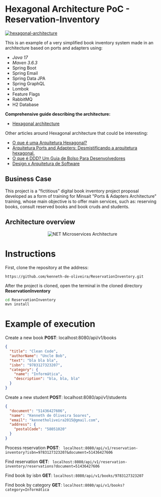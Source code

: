 # Hexagonal Architecture PoC - Reservation-Inventory

[![hexagonal-architecture](https://alistair.cockburn.us/wp-content/uploads/2017/03/logo285x146-half.png)](https://alistair.cockburn.us/hexagonal-architecture/)

This is an example of a very simplified book inventory system made in an architecture based on ports and adapters using:

* _Java 17_
* _Maven 3.6.3_
* Spring Boot
* Spring Email
* Spring Data JPA
* Spring GraphQL
* Lombok
* Feature Flags
* RabbitMQ
* H2 Database

**Comprehensive guide describing the architecture:**

* [Hexagonal architecture](https://alistair.cockburn.us/hexagonal-architecture/)

Other articles around Hexagonal architecture that could be interesting:

* [O que é uma Arquitetura Hexagonal?](https://engsoftmoderna.info/artigos/arquitetura-hexagonal.html)
* [Arquitetura Ports and Adapters: Desmistificando a arquitetura hexagonal.](https://medium.com/@kenneth-de-oliveira/introdu%C3%A7%C3%A3o-ee89aa856f33)
* [O que é DDD? Um Guia de Bolso Para Desenvolvedores](https://medium.com/@kenneth-de-oliveira/o-que-%C3%A9-ddd-um-guia-de-bolso-para-desenvolvedores-86be4818fb28)
* [Design x Arquitetura de Software](https://medium.com/@kenneth-de-oliveira/design-x-arquitetura-de-software-383f2a5d6320)

## Business Case

This project is a “fictitious” digital book inventory project proposal developed as a form of training for Minsait "Ports & Adapters Architecture" training, whose main objective is to offer main services, such as: reserving books, consult reserved books and book cruds and students.

## Architecture overview

<p align="center">
    <img alt="NET Microservices Architecture" src="https://i.ibb.co/72YKnzx/Desenho.jpg" />
</p>

# Instructions

First, clone the repository at the address:

`https://github.com/kenneth-de-oliveira/ReservationInventory.git` 

After the project is cloned, open the terminal in the cloned directory **ReservationInventory**

```bash
cd ReservationInventory
mvn install
```

Example of execution
========================================================================

Create a new book **POST**: localhost:8080/api/v1/books
```json
{
  "title": "Clean Code",
  "authorName": "Uncle Bob",
  "text": "bla bla bla",
  "isbn": "9783127323207",
  "category": {
    "name": "Informática",
    "description": "bla, bla, bla"
  }
}
```

Create a new student **POST**: localhost:8080/api/v1/students
```json
{
  "document": "51436427606",
  "name": "Kenneth de Oliveira Soares",
  "email": "kennetholiveira2015@gmail.com",
  "address": {
    "postalCode": "58051020"
  }
}
```

Process reservation **POST**:  ``` localhost:8080/api/v1/reservation-inventory?isbn=9783127323207&document=51436427606```

Find reservation **GET**:  ``` localhost:8080/api/v1/reservation-inventory/reservations?document=51436427606```

Find book by isbn **GET**: ```localhost:8080/api/v1/books/9783127323207```

Find book by category **GET**: ```localhost:8080/api/v1/books?category=Informática```

